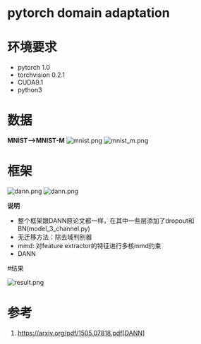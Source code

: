 # pytorch domain adaptation
# 环境要求
- pytorch 1.0
- torchvision 0.2.1
- CUDA9.1
- python3
# 数据
**MNIST-->MNIST-M**
![mnist.png](https://upload-images.jianshu.io/upload_images/16293451-90bfebadcf59a2a2.png?imageMogr2/auto-orient/strip%7CimageView2/2/w/1240)
![mnist_m.png](https://upload-images.jianshu.io/upload_images/16293451-d043cb413d558632.png?imageMogr2/auto-orient/strip%7CimageView2/2/w/1240)
# 框架
![dann.png](https://upload-images.jianshu.io/upload_images/16293451-32c144b8f522418f.png?imageMogr2/auto-orient/strip%7CimageView2/2/w/1240)
![dann.png](https://upload-images.jianshu.io/upload_images/16293451-99fdda9f32c38081.png?imageMogr2/auto-orient/strip%7CimageView2/2/w/1240)

**说明**

- 整个框架跟DANN原论文都一样，在其中一些层添加了dropout和BN(model_3_channel.py)
- 无迁移方法：除去域判别器
- mmd: 对feature extractor的特征进行多核mmd约束
- DANN



#结果


![result.png](https://upload-images.jianshu.io/upload_images/16293451-990607b88d760c5d.png?imageMogr2/auto-orient/strip%7CimageView2/2/w/1240)

# 参考
1. https://arxiv.org/pdf/1505.07818.pdf[DANN]